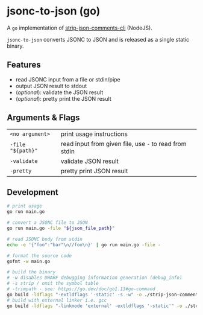 # jsonc-to-json (go)

A `go` implementation of [strip-json-comments-cli](https://github.com/sindresorhus/strip-json-comments-cli) (NodeJS).

`jsonc-to-json` converts JSONC to JSON and is released as a single static binary.

## Features

* read JSONC input from a file or stdin/pipe
* output JSON result to stdout
* (*optional*): validate the JSON result
* (*optional*): pretty print the JSON result

## Arguments & Flags

|||
|:----------------|-------------|
| `<no argument>` | print usage instructions |
| `-file "${path}"`  | read input from given file, use `-` to read from stdin |
| `-validate`     | validate JSON result |
| `-pretty`       | pretty print JSON result |

## Development

```bash
# print usage
go run main.go

# convert a JSONC file to JSON
go run main.go -file "${json_file_path}"

# read JSONC body from stdin
echo -e '{"foo":"bar"\n//foo\n}' | go run main.go -file -

# format the source code
gofmt -w main.go

# build the binary
# -w disables DWARF debugging information generation (debug_info)
# -s strip / omit the symbol table
# -trimpath - see: https://go.dev/doc/go1.13#go-command
go build -ldflags "-extldflags '-static' -s -w" -o ./strip-json-comments
# build with external linker i.e. gcc
go build -ldflags "-linkmode 'external' -extldflags '-static'" -o ./strip-json-comments
```
